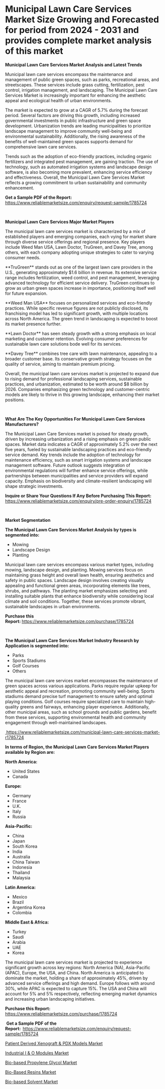 <p><h1>Municipal Lawn Care Services Market Size Growing and Forecasted for period from 2024 - 2031 and provides complete market analysis of this market</h1></p><p><strong>Municipal Lawn Care Services Market Analysis and Latest Trends</strong></p>
<p><p>Municipal lawn care services encompass the maintenance and management of public green spaces, such as parks, recreational areas, and streetscapes. These services include grass cutting, fertilization, pest control, irrigation management, and landscaping. The Municipal Lawn Care Services Market is increasingly important for enhancing the aesthetic appeal and ecological health of urban environments.</p><p>The market is expected to grow at a CAGR of 5.7% during the forecast period. Several factors are driving this growth, including increased governmental investments in public infrastructure and green space development. Urbanization trends are leading municipalities to prioritize landscape management to improve community well-being and environmental sustainability. Additionally, the rising awareness of the benefits of well-maintained green spaces supports demand for comprehensive lawn care services.</p><p>Trends such as the adoption of eco-friendly practices, including organic fertilizers and integrated pest management, are gaining traction. The use of technology, such as automated irrigation systems and landscape design software, is also becoming more prevalent, enhancing service efficiency and effectiveness. Overall, the Municipal Lawn Care Services Market reflects a growing commitment to urban sustainability and community enhancement.</p></p>
<p><strong>Get a Sample PDF of the Report:&nbsp;</strong> <a href="https://www.reliablemarketsize.com/enquiry/request-sample/1785724?utm_campaign=1568&utm_medium=2&utm_source=Github&utm_content=ia&utm_term=13102024&utm_id=municipal-lawn-care-services">https://www.reliablemarketsize.com/enquiry/request-sample/1785724</a></p>
<p>&nbsp;</p>
<p><strong>Municipal Lawn Care Services Major Market Players</strong></p>
<p><p>The municipal lawn care services market is characterized by a mix of established players and emerging companies, each vying for market share through diverse service offerings and regional presence. Key players include Weed Man USA, Lawn Doctor, TruGreen, and Davey Tree, among others, with each company adopting unique strategies to cater to varying consumer needs.</p><p>**TruGreen** stands out as one of the largest lawn care providers in the U.S., generating approximately $1.6 billion in revenue. Its extensive service range includes fertilization, weed control, and pest management, leveraging advanced technology for efficient service delivery. TruGreen continues to grow as urban green spaces increase in importance, positioning itself well for future expansion.</p><p>**Weed Man USA** focuses on personalized services and eco-friendly practices. While specific revenue figures are not publicly disclosed, its franchising model has led to significant growth, with multiple locations across North America. The green trend in landscaping is expected to boost its market presence further.</p><p>**Lawn Doctor** has seen steady growth with a strong emphasis on local marketing and customer retention. Evolving consumer preferences for sustainable lawn care solutions bode well for its services.</p><p>**Davey Tree** combines tree care with lawn maintenance, appealing to a broader customer base. Its conservative growth strategy focuses on the quality of service, aiming to maintain premium pricing.</p><p>Overall, the municipal lawn care services market is projected to expand due to rising demand for professional landscaping services, sustainable practices, and urbanization, estimated to be worth around $8 billion by 2026. Companies emphasizing green technology and customer-centric models are likely to thrive in this growing landscape, enhancing their market positions.</p></p>
<p>&nbsp;</p>
<p><strong>What Are The Key Opportunities For Municipal Lawn Care Services Manufacturers?</strong></p>
<p><p>The Municipal Lawn Care Services market is poised for steady growth, driven by increasing urbanization and a rising emphasis on green public spaces. Market data indicates a CAGR of approximately 5.2% over the next five years, fueled by sustainable landscaping practices and eco-friendly service demand. Key trends include the adoption of technology for maintenance efficiency, such as smart irrigation systems and landscape management software. Future outlook suggests integration of environmental regulations will further enhance service offerings, while partnerships between municipalities and service providers will expand capacity. Emphasis on biodiversity and climate-resilient landscaping will shape strategic investments.</p></p>
<p><strong>Inquire or Share Your Questions If Any Before Purchasing This Report:</strong> <a href="https://www.reliablemarketsize.com/enquiry/pre-order-enquiry/1785724?utm_campaign=1568&utm_medium=2&utm_source=Github&utm_content=ia&utm_term=13102024&utm_id=municipal-lawn-care-services">https://www.reliablemarketsize.com/enquiry/pre-order-enquiry/1785724</a></p>
<p>&nbsp;</p>
<p><strong>Market Segmentation</strong></p>
<p><strong>The Municipal Lawn Care Services Market Analysis by types is segmented into:</strong></p>
<p><ul><li>Mowing</li><li>Landscape Design</li><li>Planting</li></ul></p>
<p><p>Municipal lawn care services encompass various market types, including mowing, landscape design, and planting. Mowing services focus on maintaining grass height and overall lawn health, ensuring aesthetics and safety in public spaces. Landscape design involves creating visually appealing and functional green areas, incorporating elements like trees, shrubs, and pathways. The planting market emphasizes selecting and installing suitable plants that enhance biodiversity while considering local climate and soil conditions. Together, these services promote vibrant, sustainable landscapes in urban environments.</p></p>
<p><strong>Purchase this Report:&nbsp;</strong><a href="https://www.reliablemarketsize.com/purchase/1785724?utm_campaign=1568&utm_medium=2&utm_source=Github&utm_content=ia&utm_term=13102024&utm_id=municipal-lawn-care-services">https://www.reliablemarketsize.com/purchase/1785724</a></p>
<p>&nbsp;</p>
<p><strong>The Municipal Lawn Care Services Market Industry Research by Application is segmented into:</strong></p>
<p><ul><li>Parks</li><li>Sports Stadiums</li><li>Golf Courses</li><li>Others</li></ul></p>
<p><p>The municipal lawn care services market encompasses the maintenance of green spaces across various applications. Parks require regular upkeep for aesthetic appeal and recreation, promoting community well-being. Sports stadiums demand precise turf management to ensure safety and optimal playing conditions. Golf courses require specialized care to maintain high-quality greens and fairways, enhancing player experience. Additionally, other municipal areas, such as school grounds and public gardens, benefit from these services, supporting environmental health and community engagement through well-maintained landscapes.</p></p>
<p><a href="https://www.reliablemarketsize.com/municipal-lawn-care-services-market-r1785724?utm_campaign=1568&utm_medium=2&utm_source=Github&utm_content=ia&utm_term=13102024&utm_id=municipal-lawn-care-services">&nbsp;https://www.reliablemarketsize.com/municipal-lawn-care-services-market-r1785724</a></p>
<p><strong>In terms of Region, the Municipal Lawn Care Services Market Players available by Region are:</strong></p>
<p>
    <p> <strong> North America: </strong>
        <ul>
            <li>United States</li>
            <li>Canada</li>
        </ul>
        </p> 
    <p> <strong> Europe: </strong>
        <ul>
            <li>Germany</li>
            <li>France</li>
            <li>U.K.</li>
            <li>Italy</li>
            <li>Russia</li>
        </ul>
        </p> 
    <p> <strong> Asia-Pacific: </strong>
        <ul>
            <li>China</li>
            <li>Japan</li>
            <li>South Korea</li>
            <li>India</li>
            <li>Australia</li>
            <li>China Taiwan</li>
            <li>Indonesia</li>
            <li>Thailand</li>
            <li>Malaysia</li>
        </ul>
        </p> 
    <p> <strong> Latin America: </strong>
        <ul>
            <li>Mexico</li>
            <li>Brazil</li>
            <li>Argentina Korea</li>
            <li>Colombia</li>
        </ul>
        </p> 
    <p> <strong> Middle East & Africa: </strong>
        <ul>
            <li>Turkey</li>
            <li>Saudi</li>
            <li>Arabia</li>
            <li>UAE</li>
            <li>Korea</li>
        </ul>
    </p>
    </p>
<p><p>The municipal lawn care services market is projected to experience significant growth across key regions: North America (NA), Asia-Pacific (APAC), Europe, the USA, and China. North America is anticipated to dominate the market, holding a share of approximately 45%, driven by advanced service offerings and high demand. Europe follows with around 30%, while APAC is expected to capture 15%. The USA and China will account for 5% and 5% respectively, reflecting emerging market dynamics and increasing urban landscaping initiatives.</p></p>
<p><strong>Purchase this Report: </strong><a href="https://www.reliablemarketsize.com/purchase/1785724?utm_campaign=1568&utm_medium=2&utm_source=Github&utm_content=ia&utm_term=13102024&utm_id=municipal-lawn-care-services">https://www.reliablemarketsize.com/purchase/1785724</a></p>
<p>&nbsp;<strong>Get a Sample PDF of the Report:&nbsp;&nbsp;</strong><a href="https://www.reliablemarketsize.com/enquiry/request-sample/1785724?utm_campaign=1568&utm_medium=2&utm_source=Github&utm_content=ia&utm_term=13102024&utm_id=municipal-lawn-care-services">https://www.reliablemarketsize.com/enquiry/request-sample/1785724</a></p>
<p><strong></strong></p>
<p><p><a href="https://www.linkedin.com/pulse/patient-derived-xenograft-pdx-models-market-investigation-industry-jh5fe?utm_campaign=1568&utm_medium=2&utm_source=Github&utm_content=ia&utm_term=13102024&utm_id=municipal-lawn-care-services">Patient Derived Xenograft & PDX Models Market</a></p><p><a href="https://www.linkedin.com/pulse/industrial-i-o-modules-landscape-product-spectrum-market-trajectories-lds9f?utm_campaign=1568&utm_medium=2&utm_source=Github&utm_content=ia&utm_term=13102024&utm_id=municipal-lawn-care-services">Industrial I & O Modules Market</a></p><p><a href="https://www.linkedin.com/pulse/bio-based-propylene-glycol-market-drivers-challenges-forecast-9qn0c?utm_campaign=1568&utm_medium=2&utm_source=Github&utm_content=ia&utm_term=13102024&utm_id=municipal-lawn-care-services">Bio-based Propylene Glycol Market</a></p><p><a href="https://www.linkedin.com/pulse/bio-based-resins-market-global-regional-analysis-focus-end-gpwkf?utm_campaign=1568&utm_medium=2&utm_source=Github&utm_content=ia&utm_term=13102024&utm_id=municipal-lawn-care-services">Bio-Based Resins Market</a></p><p><a href="https://www.linkedin.com/pulse/market-insights-global-bio-based-solvent-forecast-innovation-0bdjc?utm_campaign=1568&utm_medium=2&utm_source=Github&utm_content=ia&utm_term=13102024&utm_id=municipal-lawn-care-services">Bio-based Solvent Market</a></p></p>